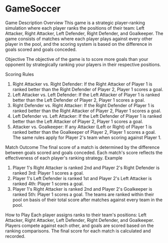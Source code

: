 # GameSoccer
Game Description
Overview
This game is a strategic player-ranking simulation where each player ranks the positions of their team: Left Attacker, Right Attacker, Left Defender, Right Defender, and Goalkeeper. The game consists of matches where each player plays against every other player in the pool, and the scoring system is based on the difference in goals scored and goals conceded.

Objective
The objective of the game is to score more goals than your opponent by strategically ranking your players in their respective positions.

Scoring Rules
1. Right Attacker vs. Right Defender: If the Right Attacker of Player 1 is ranked better than the Right Defender of Player 2, Player 1 scores a goal.
2. Left Attacker vs. Left Defender: If the Left Attacker of Player 1 is ranked better than the Left Defender of Player 2, Player 1 scores a goal.
3. Right Defender vs. Right Attacker: If the Right Defender of Player 1 is ranked better than the Right Attacker of Player 2, Player 1 scores a goal.
4. Left Defender vs. Left Attacker: If the Left Defender of Player 1 is ranked better than the Left Attacker of Player 2, Player 1 scores a goal.
5. Attacker vs. Goalkeeper: If any Attacker (Left or Right) of Player 1 is ranked better than the Goalkeeper of Player 2, Player 1 scores a goal.
The same rules apply for Player 2's team when scoring against Player 1.

Match Outcome
The final score of a match is determined by the difference between goals scored and goals conceded.
Each match's score reflects the effectiveness of each player's ranking strategy.
Example
1. Player 1's Right Attacker is ranked 2nd and Player 2's Right Defender is ranked 3rd: Player 1 scores a goal.
2. Player 1's Left Defender is ranked 1st and Player 2's Left Attacker is ranked 4th: Player 1 scores a goal.
3. Player 1's Right Attacker is ranked 2nd and Player 2's Goalkeeper is ranked 5th: Player 1 scores a goal.
The teams are ranked within their pool on basis of their total score after matches against every team in the pool.

How to Play
Each player assigns ranks to their team's positions: Left Attacker, Right Attacker, Left Defender, Right Defender, and Goalkeeper.
Players compete against each other, and goals are scored based on the ranking comparisons.
The final score for each match is calculated and recorded.
